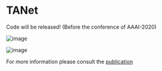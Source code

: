 # TANet

Code will be released! (Before the conference of AAAI-2020)


![image](imgs/TA_Module.png)


![image](imgs/Coarse-To-Fine.png)


For more information please consult the [publication](https://arxiv.org/pdf/1912.05163.pdf)
